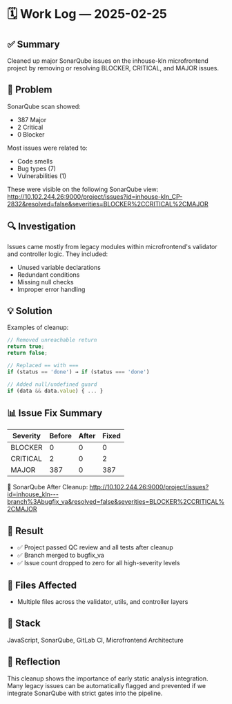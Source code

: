 # 🗓️ Work Log — 2025-02-25

## ✅ Summary
Cleaned up major SonarQube issues on the inhouse-kln microfrontend project by removing or resolving BLOCKER, CRITICAL, and MAJOR issues.

## 🧠 Problem
SonarQube scan showed:
- 387 Major
- 2 Critical
- 0 Blocker

Most issues were related to:
- Code smells
- Bug types (7)
- Vulnerabilities (1)

These were visible on the following SonarQube view:
http://10.102.244.26:9000/project/issues?id=inhouse-kln_CP-2832&resolved=false&severities=BLOCKER%2CCRITICAL%2CMAJOR

## 🔍 Investigation
Issues came mostly from legacy modules within microfrontend's validator and controller logic. They included:
- Unused variable declarations
- Redundant conditions
- Missing null checks
- Improper error handling

## 💡 Solution
Examples of cleanup:
```js
// Removed unreachable return
return true;
return false;

// Replaced == with ===
if (status == 'done') → if (status === 'done')

// Added null/undefined guard
if (data && data.value) { ... }
```

## 📊 Issue Fix Summary

| Severity   | Before | After | Fixed |
|------------|--------|-------|--------|
| BLOCKER    | 0      | 0     | 0      |
| CRITICAL   | 2      | 0     | 2      |
| MAJOR      | 387    | 0     | 387    |

🔗 SonarQube After Cleanup:
http://10.102.244.26:9000/project/issues?id=inhouse_kln---branch%3Abugfix_va&resolved=false&severities=BLOCKER%2CCRITICAL%2CMAJOR

## 🧪 Result
- ✅ Project passed QC review and all tests after cleanup
- ✅ Branch merged to bugfix_va
- ✅ Issue count dropped to zero for all high-severity levels

## 📁 Files Affected
- Multiple files across the validator, utils, and controller layers

## 🔧 Stack
JavaScript, SonarQube, GitLab CI, Microfrontend Architecture

## 🧠 Reflection
This cleanup shows the importance of early static analysis integration. Many legacy issues can be automatically flagged and prevented if we integrate SonarQube with strict gates into the pipeline.
